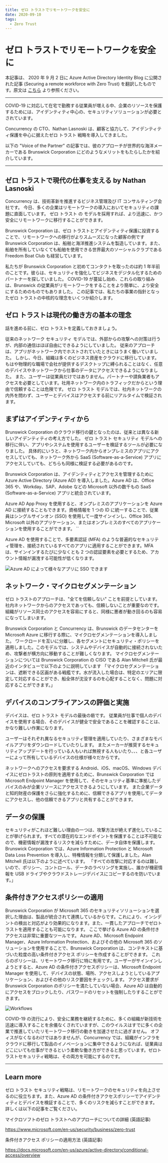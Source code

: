 ```yaml
---
title: ゼロ トラストでリモートワークを安全に 
date: 2020-09-10
tags: 
  - Zero Trust
---
```

# ゼロ トラストでリモートワークを安全に

本記事は、 2020 年 9 月 2 日に Azure Active Directory Identity Blog に公開された記事 (Securing a remote workforce with Zero Trust) を翻訳したものです。原文は [こちら](https://techcommunity.microsoft.com/t5/azure-active-directory-identity/securing-a-remote-workforce-with-zero-trust/ba-p/1623996) より参照ください。

---

COVID-19 に対応して在宅で勤務する従業員が増える中、企業のリソースを保護するためには、アイデンティティ中心の、セキュリティソリューションが必要とされています。

Concurrency の CTO、Nathan Lasnoski は、顧客と協力して、アイデンティティ保護を中心に据えたゼロ トラスト 戦略を導入してきました。

以下の "Voice of the Partner" の記事では、彼のアプローチが世界的な海洋メーカーである Brunswick Corporation にどのようなメリットをもたらしたかを紹介しています。

---
 

## ゼロ トラストで現代の仕事を支える by Nathan Lasnoski

Concurrency は、技術革新を推進するビジネス管理及び IT コンサルティング会社です。
今日、多くの企業はリモートワークの導入においてセキュリティの課題に直面しています。
ゼロ トラスト の モデルを採用すれば、より迅速に、かつ安全にリモートワークに移行することができます。


Brunswick Corporation は、ゼロ トラストとアイデンティティ保護に投資することで、リモートワークへの移行がよりスムーズになった顧客の例です
Brunswick Corporation は、船舶と海洋推進システムを製造しています。また、船舶を所有していなくても船舶を使用できる世界最大のソーシャルクラブである Freedom Boat Club も経営しています。


私たちが Brunswick Corporation と初めてコンタクトを取ったのは約 1 年半前のことです。彼らは、セキュリティを強化してビジネスをデジタル化するためのパートナーを探していました。
COVID-19 が蔓延し始め、これらの取り組みは、Brunswick の従業員がリモートワークをすることをより簡単に、より安全にするためのものでもありました。
この記事では、私たちの事業の指針となったゼロ トラストの中核的な理念をいくつか紹介します。

 
## ゼロ トラストは現代の働き方の基本の理念


話を進める前に、ゼロ トラストを定義しておきましょう。


従来のネットワーク セキュリティ モデルでは、外部からの攻撃への対策は行うが、内部の通信はほぼ自由にできるようにしていました。
従来のアプローチは、アプリがネットワーク内でホストされていたときにはうまく働いていました。
しかし、今日、組織は多くのビジネス資産をクラウドに移行しています。もはや物理的な職場で会社が提供するデスクトップに縛られることはなく、任意のデバイスやネットワークから仕事のデータにアクセスできるようになりました。
また、ユーザーは従業員だけではありません。パートナーや請負業者もアクセスを必要としています。社用ネットワーク内のトラフィックだからという理由で信頼することは危険です。
ゼロ トラスト モデルでは、社内ネットワークの内外を問わず、ユーザーとデバイスはアクセスする前にリアルタイムで検証されます。

 

## まずはアイデンティティから
Brunswick Corporation のクラウド移行の鍵となったのは、従来とは異なる新しいアイデンティティの考え方でした。
ゼロ トラスト セキュリティ モデルへの移行に伴い、アプリやシステムを使用するユーザーを検証するツールが必要になりました。
具体的にいうと、ネットワーク内からオンプレミスのアプリにアクセスしていても、ネットワーク外から SaaS (Software-as-a-Service) アプリにアクセスしていても、どちらも同様に検証する必要があるのです。



Brunswick Corporation は、アイデンティティとアクセスを管理するために Azure Active Directory (Azure AD) を導入しました。Azure AD は、Office 365 や、Workday、SAP、Adobe などの Microsoft 以外の数千もの SaaS (Software-as-a-Service) アプリと統合されています。


Azure AD App Proxy を使用すると、オンプレミスのアプリケーションを Azure AD に接続することもできます。資格情報を 1 つの ID に統一することで、従業員はシングルサインオン (SSO) を使用して一度サインインし、Office 365、Microsoft 以外のアプリケーション、またはオンプレミスのすべてのアプリケーションを使用することができます。
``

Azure AD を使用することで、多要素認証 (MFA) のような普遍的なセキュリティ管理を、接続されているすべてのアプリに適用することができます。MFA は、サインインするたびに少なくとも 2 つの認証要素を必要とするため、アカウント情報が漏洩する可能性が低くなります。


![Azure AD によって様々なアプリに SSO できます](./remote-workforce-with-zero-trust/workflow.png)


## ネットワーク・マイクロセグメンテーション
ゼロ トラストのアプローチは、"全てを信頼しない" ことを前提としています。
社内ネットワークからのアクセスであっても、信頼しないことが重要なのです。
組織がリソース同士のアクセスを容易にすると、同様に悪者が動き回るのも容易になってしまいます。


Brunswick Corporation と Concurrency は、Brunswick のデータセンターを Microsoft Azure に移行する際に、マイクロセグメンテーションを導入しました。
ワークロードを互いに分離し、各セグメントにセキュリティ・ポリシーを適用しました。このモデルでは、システムやデバイスが自動的に接続されないため、攻撃者が横方向に移動することが難しくなります。
マイクロセグメンテーションについては Brunswick Corporation の CISO である Alan Mitchell 氏が最近のインタビューで以下のように説明しています
「マイクロセグメンテーションは、遮断できる区画がある戦艦です。水が流入した場合は、特定のエリアに限定して対応することができ、船全体が沈没するのを心配することなく、問題に対応することができます。」

 

## デバイスのコンプライアンスの評価と実施
デバイスは、ゼロ トラスト モデルの最後の砦です。
従業員が仕事で個人のデバイスを使用する場合、そのデバイスが健全で安全であることを確認することは、かなり難しい作業になります。


ユーザーはそれぞれ異なるセキュリティ管理を適用していたり、さまざまなモバイルアプリをダウンロードしていたりします。
またメーカーが推奨するセキュリティアップデートを行っている人もいれば無視する人もいたり、、、と各ユーザーによって所有しているデバイスの仕様が様々だからです。

ネットワークへのアクセスを要求する Android、iOS、macOS、Windows デバイスにゼロトラストの原則を適用するために、Brunswick Corporation では Microsoft Endpoint Manager を使用して、そのセキュリティ基準に準拠したデバイスのみが企業リソースにアクセスできるようにしています。
また企業データと知的財産の保護をさらに強化するために、信頼できるアプリを使用してデータにアクセスし、他の信頼できるアプリと共有することができます。


## データの保護

セキュリティがこれほど難しい理由の一つは、攻撃方法が絶えず進化していることが挙げられます。すべての潜在的なエンドポイントを保護することは不可能なので、機密情報が漏洩するリスクを減らすために、データ自体を保護します。
Brunswick Corporation では、Azure Information Protection と Microsoft Data Loss Prevention を導入し、特権情報を分類して保護しました。Alan Mitchell 氏は以下のように述べています。
「すべての攻撃に対応するのは難しいので、ポリシー、コントロール、データのラベリングを実施し、誰かが機密情報を USB ドライブやクラウドストレージデバイスにコピーするのを防いでいます。」


## 条件付きアクセスポリシーの適用

Brunswick Corporation が Microsoft 365 のセキュリティソリューションを選択した理由は、製品が統合されて連携しているからです。これにより、インシデントの検出と対応がより効果的になります。また、一貫したアプローチでゼロトラストを適用することも可能になります。
ここで挙げる Azure AD の条件付きアクセスは非常に重要なツールです。
Azure AD、Microsoft Endpoint Manager、Azure Information Protection、およびその他の Microsoft 365 のソリューションを使用することで、Brunswick Corporation は、コンテキストに基づいた粒度の高い条件付きアクセス ポリシーを作成することができます。
これらのポリシーは、リモートワーク移行に特に有用です。ユーザーがサインインしようとすると、Azure AD の条件付きアクセスポリシーは、Microsoft Endpoint Manager を使用して、デバイスの状態、場所、アクセスしようとしているアプリケーション、およびその他のリスク要因をチェックします。
アクセス要求が Brunswick Corporation のポリシーを満たしていない場合、Azure AD は自動的にアクセスをブロックしたり、パスワードのリセットを強制したりすることができます。

![Workflows](./remote-workforce-with-zero-trust/workflow.png)

COVID-19 の流行により、安全に業務を継続するために、多くの組織が新技術を迅速に導入することを余儀なくされていますが、このウイルスはすでに多くの企業で推進していたリモートワーク移行の動きを加速させたに過ぎません。
オフィスがなくなるわけではありませんが、Concurrency では、組織がインフラをクラウドに移行して製品のイノベーションに集中できるようになれば、従業員はどこにいても仕事ができるという柔軟な働き方ができると思っています。ゼロトラストセキュリティ戦略は、その両方を可能にするのです。

 
---

## Learn more

ゼロ トラスト セキュリティ戦略は、リモートワークのセキュリティを向上させるのに役立ちます。また、Azure AD の条件付きアクセスポリシーでアイデンティティとデバイスを検証することで、多くのリスクを減らすことができます。  
詳しくは以下の記事をご覧ください。

マイクロソフトのゼロ トラストへのアプローチについての詳細 (英語記事)

https://www.microsoft.com/en-us/security/business/zero-trust

条件付きアクセス ポリシーの適用方法 (英語記事)


https://docs.microsoft.com/en-us/azure/active-directory/conditional-access/overview

